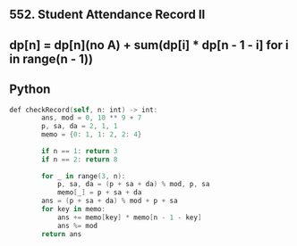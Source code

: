 ## 552. Student Attendance Record II
## dp[n] = dp[n](no A) + sum(dp[i] * dp[n - 1 - i] for i in range(n - 1))

## Python
```swift
def checkRecord(self, n: int) -> int:
        ans, mod = 0, 10 ** 9 + 7
        p, sa, da = 2, 1, 1
        memo = {0: 1, 1: 2, 2: 4}
        
        if n == 1: return 3
        if n == 2: return 8
        
        for _ in range(3, n):
            p, sa, da = (p + sa + da) % mod, p, sa
            memo[_] = p + sa + da
        ans = (p + sa + da) % mod + p + sa
        for key in memo:
            ans += memo[key] * memo[n - 1 - key]
            ans %= mod
        return ans
```
